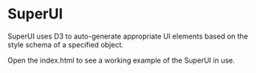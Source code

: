 # SuperUI

SuperUI uses D3 to auto-generate appropriate UI elements based on the style schema of a specified object. 

Open the index.html to see a working example of the SuperUI in use. 
